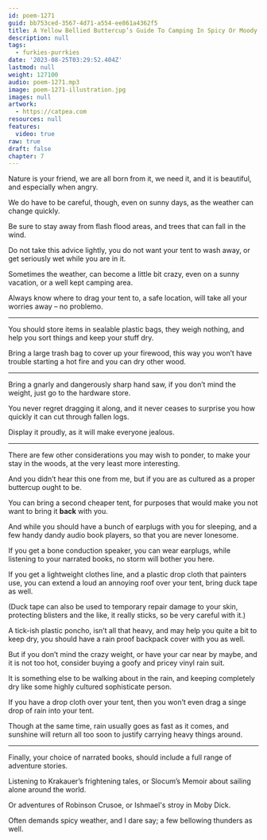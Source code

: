```yaml
---
id: poem-1271
guid: bb753ced-3567-4d71-a554-ee861a4362f5
title: A Yellow Bellied Buttercup’s Guide To Camping In Spicy Or Moody Weather
description: null
tags:
  - furkies-purrkies
date: '2023-08-25T03:29:52.404Z'
lastmod: null
weight: 127100
audio: poem-1271.mp3
image: poem-1271-illustration.jpg
images: null
artwork:
  - https://catpea.com
resources: null
features:
  video: true
raw: true
draft: false
chapter: 7
---
```


Nature is your friend, we are all born from it, we need it,
and it is beautiful, and especially when angry.

We do have to be careful, though,
even on sunny days, as the weather can change quickly.

Be sure to stay away from flash flood areas,
and trees that can fall in the wind.

Do not take this advice lightly,
you do not want your tent to wash away, or get seriously wet while you are in it.

Sometimes the weather, can become a little bit crazy,
even on a sunny vacation, or a well kept camping area.

Always know where to drag your tent to,
a safe location, will take all your worries away – no problemo.

---

You should store items in sealable plastic bags,
they weigh nothing, and help you sort things and keep your stuff dry.

Bring a large trash bag to cover up your firewood,
this way you won’t have trouble starting a hot fire and you can dry other wood.

---

Bring a gnarly and dangerously sharp hand saw,
if you don’t mind the weight, just go to the hardware store.

You never regret dragging it along,
and it never ceases to surprise you how quickly it can cut through fallen logs.

Display it proudly,
as it will make everyone jealous.

---

There are few other considerations you may wish to ponder,
to make your stay in the woods, at the very least more interesting.

And you didn’t hear this one from me,
but if you are as cultured as a proper buttercup ought to be.

You can bring a second cheaper tent,
for purposes that would make you not want to bring it __back__ with you.

And while you should have a bunch of earplugs with you for sleeping,
and a few handy dandy audio book players, so that you are never lonesome.

If you get a bone conduction speaker, you can wear earplugs,
while listening to your narrated books, no storm will bother you here.

If you get a lightweight clothes line, and a plastic drop cloth that painters use,
you can extend a loud an annoying roof over your tent, bring duck tape as well.

(Duck tape can also be used to temporary repair damage to your skin,
protecting blisters and the like, it really sticks, so be very careful with it.)

A tick-ish plastic poncho, isn’t all that heavy, and may help you quite a bit to keep dry,
you should have a rain proof backpack cover with you as well.

But if you don’t mind the crazy weight, or have your car near by maybe,
and it is not too hot, consider buying a goofy and pricey vinyl rain suit.

It is something else to be walking about in the rain,
and keeping completely dry like some highly cultured sophisticate person.

If you have a drop cloth over your tent,
then you won’t even drag a singe drop of rain into your tent.

Though at the same time, rain usually goes as fast as it comes,
and sunshine will return all too soon to justify carrying heavy things around.

---

Finally, your choice of narrated books,
should include a full range of adventure stories.

Listening to Krakauer’s frightening tales,
or Slocum’s Memoir about sailing alone around the world.

Or adventures of Robinson Crusoe,
or Ishmael's stroy in Moby Dick.

Often demands spicy weather,
and I dare say; a few bellowing thunders as well.
